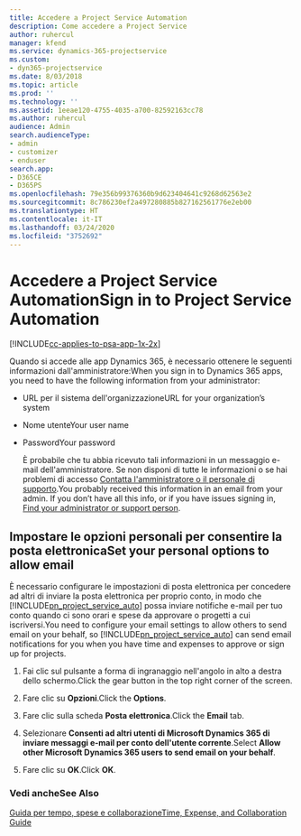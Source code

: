 ```yaml
---
title: Accedere a Project Service Automation
description: Come accedere a Project Service
author: ruhercul
manager: kfend
ms.service: dynamics-365-projectservice
ms.custom:
- dyn365-projectservice
ms.date: 8/03/2018
ms.topic: article
ms.prod: ''
ms.technology: ''
ms.assetid: 1eeae120-4755-4035-a700-82592163cc78
ms.author: ruhercul
audience: Admin
search.audienceType:
- admin
- customizer
- enduser
search.app:
- D365CE
- D365PS
ms.openlocfilehash: 79e356b99376360b9d623404641c9268d62563e2
ms.sourcegitcommit: 8c786230ef2a497280885b827162561776e2eb00
ms.translationtype: HT
ms.contentlocale: it-IT
ms.lasthandoff: 03/24/2020
ms.locfileid: "3752692"
---
```

# <a name="sign-in-to-project-service-automation"></a><span data-ttu-id="72137-103">Accedere a Project Service Automation</span><span class="sxs-lookup"><span data-stu-id="72137-103">Sign in to Project Service Automation</span></span>

[!INCLUDE[cc-applies-to-psa-app-1x-2x](../includes/cc-applies-to-psa-app-1x-2x.md)]

<span data-ttu-id="72137-104">Quando si accede alle app Dynamics 365, è necessario ottenere le seguenti informazioni dall'amministratore:</span><span class="sxs-lookup"><span data-stu-id="72137-104">When you sign in to Dynamics 365 apps, you need to have the following information from your administrator:</span></span>  
  
- <span data-ttu-id="72137-105">URL per il sistema dell'organizzazione</span><span class="sxs-lookup"><span data-stu-id="72137-105">URL for your organization’s system</span></span>  
  
- <span data-ttu-id="72137-106">Nome utente</span><span class="sxs-lookup"><span data-stu-id="72137-106">Your user name</span></span>  
  
- <span data-ttu-id="72137-107">Password</span><span class="sxs-lookup"><span data-stu-id="72137-107">Your password</span></span>  
  
  <span data-ttu-id="72137-108">È probabile che tu abbia ricevuto tali informazioni in un messaggio e-mail dell'amministratore. Se non disponi di tutte le informazioni o se hai problemi di accesso [Contatta l'amministratore o il personale di supporto](../basics/find-administrator-support.md).</span><span class="sxs-lookup"><span data-stu-id="72137-108">You probably received this information in an email from your admin. If you don’t have all this info, or if you have issues signing in, [Find your administrator or support person](../basics/find-administrator-support.md).</span></span>  
  
## <a name="set-your-personal-options-to-allow-email"></a><span data-ttu-id="72137-109">Impostare le opzioni personali per consentire la posta elettronica</span><span class="sxs-lookup"><span data-stu-id="72137-109">Set your personal options to allow email</span></span>  
 <span data-ttu-id="72137-110">È necessario configurare le impostazioni di posta elettronica per concedere ad altri di inviare la posta elettronica per proprio conto, in modo che [!INCLUDE[pn_project_service_auto](../includes/pn-project-service-auto.md)] possa inviare notifiche e-mail per tuo conto quando ci sono orari e spese da approvare o progetti a cui iscriversi.</span><span class="sxs-lookup"><span data-stu-id="72137-110">You need to configure your email settings to allow others to send email on your behalf, so [!INCLUDE[pn_project_service_auto](../includes/pn-project-service-auto.md)] can send email notifications for you when you have time and expenses to approve or sign up for projects.</span></span>  
  
1.  <span data-ttu-id="72137-111">Fai clic sul pulsante a forma di ingranaggio nell'angolo in alto a destra dello schermo.</span><span class="sxs-lookup"><span data-stu-id="72137-111">Click the gear button in the top right corner of the screen.</span></span>  
  
2.  <span data-ttu-id="72137-112">Fare clic su **Opzioni**.</span><span class="sxs-lookup"><span data-stu-id="72137-112">Click the **Options**.</span></span>  
  
3.  <span data-ttu-id="72137-113">Fare clic sulla scheda **Posta elettronica**.</span><span class="sxs-lookup"><span data-stu-id="72137-113">Click the **Email** tab.</span></span>  
  
4.  <span data-ttu-id="72137-114">Selezionare **Consenti ad altri utenti di Microsoft Dynamics 365 di inviare messaggi e-mail per conto dell'utente corrente**.</span><span class="sxs-lookup"><span data-stu-id="72137-114">Select **Allow other Microsoft Dynamics 365 users to send email on your behalf**.</span></span>  
  
5.  <span data-ttu-id="72137-115">Fare clic su **OK**.</span><span class="sxs-lookup"><span data-stu-id="72137-115">Click **OK**.</span></span>  
  
### <a name="see-also"></a><span data-ttu-id="72137-116">Vedi anche</span><span class="sxs-lookup"><span data-stu-id="72137-116">See Also</span></span>  
 [<span data-ttu-id="72137-117">Guida per tempo, spese e collaborazione</span><span class="sxs-lookup"><span data-stu-id="72137-117">Time, Expense, and Collaboration Guide</span></span>](../project-service/time-expense-collaboration-guide.md)
